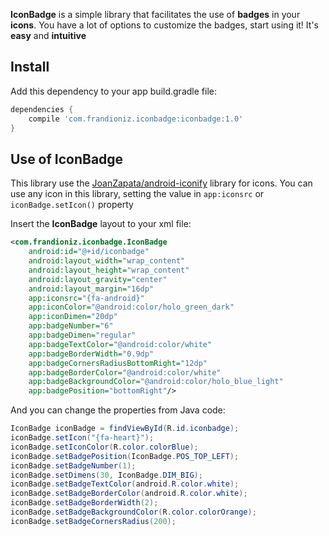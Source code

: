 **IconBadge** is a simple library that facilitates the use of **badges** in your **icons**. You have a lot of options to customize the badges, start using it! It's **easy** and **intuitive**

## Install
Add this dependency to your app build.gradle file:
```gradle
dependencies {
    compile 'com.frandioniz.iconbadge:iconbadge:1.0'
}
```

## Use of IconBadge
This library use the [JoanZapata/android-iconify](https://github.com/JoanZapata/android-iconify) library for icons. You can use any icon in this library, setting the value in ```app:iconsrc``` or ```iconBadge.setIcon()```  property

Insert the **IconBadge** layout to your xml file:
```xml
<com.frandioniz.iconbadge.IconBadge
	android:id="@+id/iconbadge"
	android:layout_width="wrap_content"
	android:layout_height="wrap_content"
	android:layout_gravity="center"
	android:layout_margin="16dp"
	app:iconsrc="{fa-android}"
	app:iconColor="@android:color/holo_green_dark"
	app:iconDimen="20dp"
	app:badgeNumber="6"
	app:badgeDimen="regular"
	app:badgeTextColor="@android:color/white"
	app:badgeBorderWidth="0.9dp"
	app:badgeCornersRadiusBottomRight="12dp"
	app:badgeBorderColor="@android:color/white"
	app:badgeBackgroundColor="@android:color/holo_blue_light"
	app:badgePosition="bottomRight"/>
```

And you can change the properties from Java code:
```java
IconBadge iconBadge = findViewById(R.id.iconbadge);
iconBadge.setIcon("{fa-heart}");
iconBadge.setIconColor(R.color.colorBlue);
iconBadge.setBadgePosition(IconBadge.POS_TOP_LEFT);
iconBadge.setBadgeNumber(1);
iconBadge.setDimens(30, IconBadge.DIM_BIG);
iconBadge.setBadgeTextColor(android.R.color.white);
iconBadge.setBadgeBorderColor(android.R.color.white);
iconBadge.setBadgeBorderWidth(2);
iconBadge.setBadgeBackgroundColor(R.color.colorOrange);
iconBadge.setBadgeCornersRadius(200);
```
